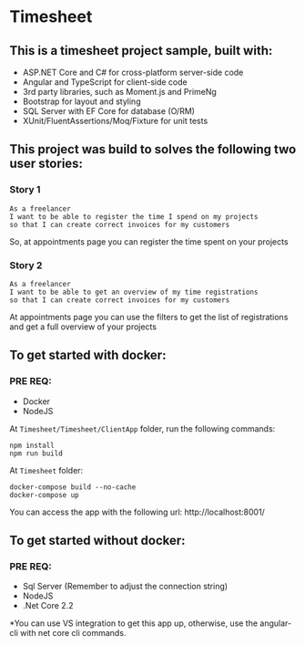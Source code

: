 # Timesheet


## This is a timesheet project sample, built with:

- ASP.NET Core and C# for cross-platform server-side code
- Angular and TypeScript for client-side code
- 3rd party libraries, such as Moment.js and PrimeNg
- Bootstrap for layout and styling
- SQL Server with EF Core for database (O/RM)
- XUnit/FluentAssertions/Moq/Fixture for unit tests


## This project was build to solves the following two user stories:

### Story 1
```
As a freelancer
I want to be able to register the time I spend on my projects
so that I can create correct invoices for my customers
```
So, at appointments page you can register the time spent on your projects

### Story 2
```
As a freelancer
I want to be able to get an overview of my time registrations
so that I can create correct invoices for my customers
```
At appointments page you can use the filters to get the list of registrations and get a full overview of your projects

## To get started with docker:

### PRE REQ:
- Docker
- NodeJS

At `Timesheet/Timesheet/ClientApp` folder, run the following commands:
```
npm install
npm run build
```

At `Timesheet` folder:
```
docker-compose build --no-cache
docker-compose up
```
You can access the app with the following url:
http://localhost:8001/

## To get started without docker:

### PRE REQ:
- Sql Server (Remember to adjust the connection string)
- NodeJS
- .Net Core 2.2

*You can use VS integration to get this app up, otherwise, use the angular-cli with net core cli commands.
 
